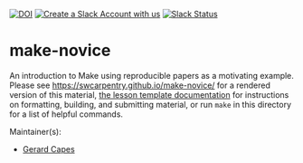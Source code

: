 [![DOI](https://zenodo.org/badge/DOI/10.5281/zenodo.3265286.svg)](https://doi.org/10.5281/zenodo.3265286)
[![Create a Slack Account with us](https://img.shields.io/badge/Create_Slack_Account-The_Carpentries-071159.svg)](https://swc-slack-invite.herokuapp.com/) 
 [![Slack Status](https://img.shields.io/badge/Slack_Channel-swc--make-E01563.svg)](https://swcarpentry.slack.com/messages/C9X2YCPT5) 

make-novice
===========

An introduction to Make using reproducible papers as a motivating example.
Please see <https://swcarpentry.github.io/make-novice/> for a rendered version
of this material, [the lesson template documentation][lesson-example]
for instructions on formatting, building, and submitting material,
or run `make` in this directory for a list of helpful commands.

Maintainer(s):

* [Gerard Capes][capes-gerard]

[capes-gerard]: https://carpentries.org/instructors/#gcapes
[lesson-example]: https://swcarpentry.github.com/lesson-example/
